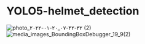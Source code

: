 # YOLO5-helmet_detection
![photo_۲۰۲۲-۰۱-۲۰_۰۷-۴۲-۳۲ (2)](https://user-images.githubusercontent.com/80622132/150272115-e647fe9f-d911-4c98-b135-65eb64f4d839.jpg)
![media_images_BoundingBoxDebugger_19_9(2)](https://user-images.githubusercontent.com/80622132/150272269-4c321420-82af-4c12-a385-cf9cfbd4eb8c.png)
